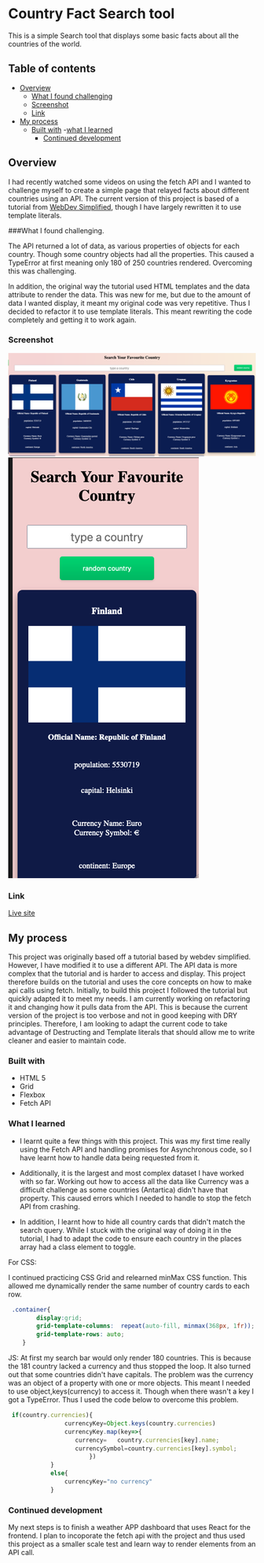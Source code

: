 # Country Fact Search tool

This is a simple Search tool that displays some basic facts about all the countries of the world. 

## Table of contents

- [Overview](#overview)
  - [What I found challenging](#What-I-found-challenging)
  - [Screenshot](#screenshot)
  - [Link](#link)
- [My process](#my-process)
  - [Built with](#built-with)
    -[what I learned](#what-I-learned)
    - [Continued development](#continued-development)


## Overview
I had recently watched some videos on using the fetch API and I wanted to challenge myself to create a simple page that relayed facts about different countries using an API. 
The current version of this project is based of a tutorial from [WebDev Simplified](https://www.youtube.com/watch?v=TlP5WIxVirU), though I have largely rewritten it to use template literals. 


###What I found challenging.

The API returned a lot of data, as various properties of objects for each country. Though some country objects had all the properties. This caused a TypeError at first meaning only 180 of 250 countries rendered. Overcoming this was challenging. 

In addition, the original way the tutorial used HTML templates and the data attribute to render the data. This was new for me, but due to the amount of data I wanted display, it meant my original code was very repetitive. Thus I decided to refactor it to use template literals. This meant rewriting the code completely and getting it to work again. 


### Screenshot

![](images/Desktop-View.png)
![](images/Mobile-View.png)

### Link
 [Live site](https://zach7815.github.io/country-Fact-search-bar/)

## My process
This project was originally based off a tutorial based by webdev simplified. However, I have modified it to use a different API. The API data is more complex that the tutorial and is harder to access and display. This project therefore
builds on the tutorial and uses the core concepts on how to make api calls using fetch. Initially, to build this project I followed the tutorial but quickly adapted it to meet my needs. I am currently working on refactoring it and changing 
how it pulls data from the API. This is because the current version of the project is too verbose and not in good keeping with DRY principles.  Therefore, I am looking to adapt the current code to take advantage of 
Destructing and Template literals that should allow me to write cleaner and easier to maintain code. 


### Built with

- HTML 5
- Grid
- Flexbox
- Fetch API

### What I learned
- I learnt quite a few things with this project. This was my first time really using the Fetch API and handling promises for Asynchronous code, so I have learnt how to handle data being requested from it. 

- Additionally, it is the largest and most complex dataset I have worked with so far. Working out how to access all the data like Currency was a difficult challenge as some countries (Antartica) didn't have that property. This caused errors which I needed to handle to stop the fetch API from crashing. 

- In addition, I learnt how to hide all country cards that didn't match the search query. While I stuck with the original way of doing it in the tutorial, I had to adapt the code to ensure each country in the places array had a class element to toggle. 

For CSS:

I continued practicing CSS Grid and relearned minMax CSS function. This allowed me dynamically render the same number of country cards to each row. 

```css
 .container{
        display:grid;
        grid-template-columns:  repeat(auto-fill, minmax(368px, 1fr));
        grid-template-rows: auto;
    }
```

JS: 
 At first my search bar would only render 180 countries. This is because the 181 country lacked a currency and thus stopped the loop. It also turned out that some countries didn't have capitals. The problem was the currency was an object of a property with one or more objects. This meant I needed to use object,keys(currency) to access it. Though when there wasn't a key I got a TypeError.  Thus I used the code below to overcome this problem.

```js
 if(country.currencies){
                currencyKey=Object.keys(country.currencies)
                currencyKey.map(key=>{
                   currency=   country.currencies[key].name;
                   currencySymbol=country.currencies[key].symbol;
                       })
            }
            else{
                currencyKey="no currency"
            }
```

### Continued development

My next steps is to finish a weather APP dashboard that uses React for the frontend. I plan to incoporate the fetch api with the project and thus used this project as a smaller scale test and learn way to render elements from an API call. 